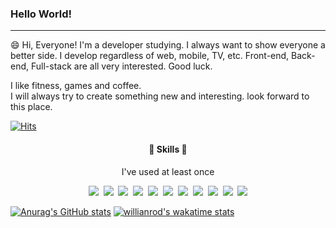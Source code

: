 ###  Hello World! 
---

😄 Hi, Everyone! I'm a developer studying. I always want to show everyone a better side. 
I develop regardless of web, mobile, TV, etc. Front-end, Back-end, Full-stack are all very interested. Good luck.

I like fitness, games and coffee.<br />
I will always try to create something new and interesting. look forward to this place.



[![Hits](https://hits.seeyoufarm.com/api/count/incr/badge.svg?url=https%3A%2F%2Fgithub.com%2FRiccioRyu%2Fhit-counter&count_bg=%23CA2DE3&title_bg=%23555555&icon=&icon_color=%23E7E7E7&title=hits&edge_flat=false)](https://hits.seeyoufarm.com)




#### <p align="center"> 📓 Skills 📓 </p>
<p align="center">I've used at least once</p>
<p align="center">
<img src="https://img.shields.io/badge/JavaScript-F7DF1E?style=flat-square&logo=JavaScript&logoColor=white" />&nbsp;
<img src="https://img.shields.io/badge/React-61DAFB?style=flat-square&logo=React&logoColor=white" />&nbsp;
<img src="https://img.shields.io/badge/Redux-764ABC?style=flat-square&logo=Redux&logoColor=white" />&nbsp;
<img src="https://img.shields.io/badge/Node.js-339933?style=flat-square&logo=Node.js&logoColor=white" />&nbsp;
<img src="https://img.shields.io/badge/jQuery-0769AD?style=flat-square&logo=jQuery&logoColor=white" />&nbsp;
<img src="https://img.shields.io/badge/Java-007396?style=flat-square&logo=Java&logoColor=white" />&nbsp;
<img src="https://img.shields.io/badge/MongoDB-47A248?style=flat-square&logo=MongoDB&logoColor=white" />&nbsp;
<img src="https://img.shields.io/badge/MySQL-4479A1?style=flat-square&logo=MySQL&logoColor=white" />&nbsp;
<img src="https://img.shields.io/badge/HTML5-E34F26?style=flat-square&logo=HTML5&logoColor=white" />&nbsp;
<img src="https://img.shields.io/badge/CSS3-1572B6?style=flat-square&logo=CSS3&logoColor=white" />&nbsp;
<img src="https://img.shields.io/badge/Sass-CC6699?style=flat-square&logo=Sass&logoColor=white" /></p>




[![Anurag's GitHub stats](https://github-readme-stats.vercel.app/api?username=RiccioRyu&show_icons=true&theme=dracula)](https://github.com/anuraghazra/github-readme-stats)
[![willianrod's wakatime stats](https://github-readme-stats.vercel.app/api/wakatime?username=RiccioRyu)](https://github.com/anuraghazra/github-readme-stats)

<!--
[![Anurag's github stats](https://github-readme-stats.vercel.app/api?username=RiccioRyu)](https://github.com/anuraghazra/github-readme-stats)
-->
<!--
**RiccioRyu/RiccioRyu** is a ✨ _special_ ✨ repository because its `README.md` (this file) appears on your GitHub profile.

Here are some ideas to get you started:

- 🔭 I’m currently working on ...
- 🌱 I’m currently learning ...
- 👯 I’m looking to collaborate on ...
- 🤔 I’m looking for help with ...
- 💬 Ask me about ...
- 📫 How to reach me: ...
- 😄 Pronouns: ...
- ⚡ Fun fact: ...

👋
📕📗📘📙📓📔📒
-->
